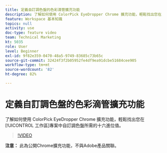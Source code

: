 ```yaml
---
title: 定義自訂調色盤的色彩滴管擴充功能
description: 了解如何使用 ColorPick EyeDropper Chrome 擴充功能，輕鬆找出您在工作區專案中自訂調色盤所需的十六進位值。
feature: Workspace 基本知識
topics: null
activity: use
doc-type: feature video
team: Technical Marketing
kt: 5035
role: User
level: Beginner
exl-id: 9f82e359-0470-48a5-9749-83685c73b65c
source-git-commit: 32424f3f2b05952fe4df9ea91dcbe51684cee905
workflow-type: tm+mt
source-wordcount: '82'
ht-degree: 82%

---
```


# 定義自訂調色盤的色彩滴管擴充功能

了解如何使用 ColorPick EyeDropper Chrome 擴充功能，輕鬆找出您在[!UICONTROL 工作區]專案中自訂調色盤所需的十六進位值。

>[!VIDEO](https://video.tv.adobe.com/v/33775/?quality=12)

**注意：** 此為公開Chrome擴充功能，不與Adobe產品關聯。
